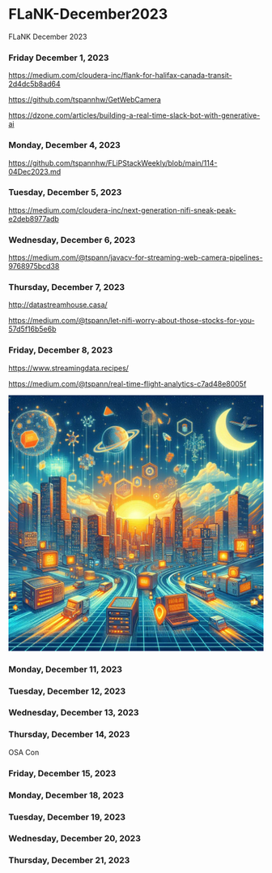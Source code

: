 # FLaNK-December2023
FLaNK December 2023



### Friday December 1, 2023

https://medium.com/cloudera-inc/flank-for-halifax-canada-transit-2d4dc5b8ad64

https://github.com/tspannhw/GetWebCamera

https://dzone.com/articles/building-a-real-time-slack-bot-with-generative-ai


### Monday, December 4, 2023


https://github.com/tspannhw/FLiPStackWeekly/blob/main/114-04Dec2023.md


### Tuesday, December 5, 2023

https://medium.com/cloudera-inc/next-generation-nifi-sneak-peak-e2deb8977adb

### Wednesday, December 6, 2023

https://medium.com/@tspann/javacv-for-streaming-web-camera-pipelines-9768975bcd38

### Thursday, December 7, 2023

http://datastreamhouse.casa/

https://medium.com/@tspann/let-nifi-worry-about-those-stocks-for-you-57d5f16b5e6b

### Friday, December 8, 2023

https://www.streamingdata.recipes/

https://medium.com/@tspann/real-time-flight-analytics-c7ad48e8005f

![img](https://raw.githubusercontent.com/tspannhw/FLiPStackWeekly/main/generatedai/_18488d8a-b754-47db-9ae7-56c87ffb20a7.jpeg)


### Monday, December 11, 2023

### Tuesday, December 12, 2023

### Wednesday, December 13, 2023

### Thursday, December 14, 2023

OSA Con


### Friday, December 15, 2023


### Monday, December 18, 2023

### Tuesday, December 19, 2023

### Wednesday, December 20, 2023

### Thursday, December 21, 2023




